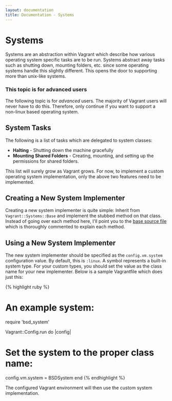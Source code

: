 ```yaml
---
layout: documentation
title: Documentation - Systems
---
```

# Systems

Systems are an abstraction within Vagrant which describe how various operating system specific
tasks are to be run. Systems abstract away tasks such as shutting down, mounting folders, etc.
since some operating systems handle this slightly different. This opens the door to supporting
more than unix-like systems.

<div class="info">
  <h3>This topic is for advanced users</h3>
  <p>
    The following topic is for <em>advanced</em> users. The majority of Vagrant users
    will never have to do this. Therefore, only continue if you want to support a non-linux
    based operating system.
  </p>
</div>

## System Tasks

The following is a list of tasks which are delegated to system classes:

* **Halting** - Shutting down the machine gracefully
* **Mounting Shared Folders** - Creating, mounting, and setting up the permissions
  for shared folders.

This list will surely grow as Vagrant grows. For now, to implement a custom operating
system implementation, only the above two features need to be implemented.

## Creating a New System Implementer

Creating a new system implementer is quite simple: Inherit from `Vagrant::Systems::Base`
and implement the stubbed method on that class. Instead of going over each method here,
I'll point you to the [base source file](http://github.com/mitchellh/vagrant/blob/master/lib/vagrant/systems/base.rb)
which is thoroughly commented to explain each method.

## Using a New System Implementer

The new system implementer should be specified as the `config.vm.system` configuration
value. By default, this is `:linux`. A symbol represents a built-in system type. For
your custom types, you should set the value as the class name for your new implementer.
Below is a sample Vagrantfile which does just this:

{% highlight ruby %}
# An example system:
require 'bsd_system'

Vagrant::Config.run do |config|
  # Set the system to the proper class name:
  config.vm.system = BSDSystem
end
{% endhighlight %}

The configured Vagrant environment will then use the custom system implementation.